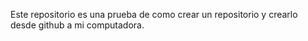 Este repositorio es una prueba de como crear un repositorio y crearlo desde github a mi computadora.
